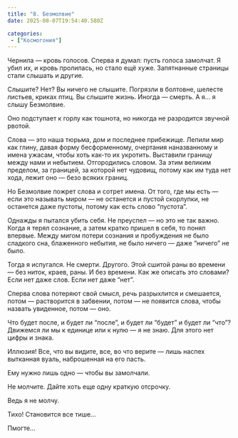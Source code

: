 ```yaml
---
title: "8. Безмолвие"
date: 2025-08-07T19:54:40.580Z

categories:
 - ["Космогония"]
---
```


Чернила — кровь голосов. Сперва я думал: пусть голоса замолчат. Я убил
их, и кровь пролилась, но стало ещё хуже. Запятнанные страницы стали
слышать и другие.

Слышите? Нет? Вы ничего не слышите. Погрязли в болтовне, шелесте
листьев, криках птиц. Вы слышите жизнь. Иногда — смерть. А я… я слышу
Безмолвие.

Оно подступает к горлу как тошнота, но никогда не разродится звучной
рвотой.

Слова — это наша тюрьма, дом и последнее прибежище. Лепили мир как
глину, давая форму бесформенному, очертания наназванному и имена ужасам,
чтобы хоть как-то их укротить. Выставили границу между нами и небытием.
Отгородились словом. За этим великим пределом, за границей, за которой
нет чудовищ, потому как им туда нет хода, лежит оно — безо всяких
границ.

Но Безмолвие пожрет слова и сотрет имена. От того, где мы есть — если
это называть миром — не останется и пустой скорлупки, не останется даже
пустоты, потому как есть слово “пустота”.

Однажды я пытался убить себя. Не преуспел — но это не так важно. Когда я
терял сознание, а затем кратко пришел в себя, то понял впервые. Между
мигом потери сознания и пробуждения не было сладкого сна, блаженного
небытия, не было ничего — даже “ничего” не было.

Тогда я испугался. Не смерти. Другого. Этой сшитой раны во времени — без
ниток, краев, раны. И без времени. Как же описать это словами? Если нет
даже слов. Если нет даже “нет”.

Сперва слова потеряют свой смысл, речь разрыхлится и смешается, потом —
растворится в забвении, потом — не появится слова, чтобы назвать
увиденное, потом — оно.

Что будет после, и будет ли “после”, и будет ли “будет” и будет ли
“что”? Движемся ли мы к единице или к нулю — я не знаю. Для этого нет
цифры и знака.

Иллюзия! Все, что вы видите, все, во что верите — лишь наспех вытканная
вуаль, наброшенная на его пасть.

Ему нужно лишь одно — чтобы вы замолчали.

Не молчите. Дайте хоть еще одну краткую отсрочку.

Ведь я не молчу.

Тихо! Становится все тише…

Пмогте…
